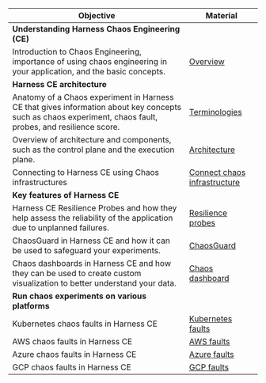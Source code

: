 | **Objective**                                                                                                                                              | **Material**                                                                                                                                    |
|------------------------------------------------------------------------------------------------------------------------------------------------------------|-------------------------------------------------------------------------------------------------------------------------------------------------|
| **Understanding Harness Chaos Engineering (CE)**                                                                                                           |                                                                                                                                                 |
| Introduction to Chaos Engineering, importance of using chaos engineering in your application, and the basic concepts.                                      | [Overview](https://developer.harness.io/docs/chaos-engineering/get-started/overview)                                                            |
| **Harness CE architecture**                                                                                                                                |                                                                                                                                                 |
| Anatomy of a Chaos experiment in Harness CE that gives information about key concepts such as chaos experiment, chaos fault, probes, and resilience score. | [Terminologies](https://developer.harness.io/docs/chaos-engineering/get-started/key-concepts)                                                   |
| Overview of architecture and components, such as the control plane and the execution plane.                                                                | [Architecture](https://developer.harness.io/docs/chaos-engineering/architecture-and-security/architecture/)                                     |
| Connecting to Harness CE using Chaos infrastructures                                                                                                       | [Connect chaos infrastructure](https://developer.harness.io/docs/chaos-engineering/features/chaos-infrastructure/connect-chaos-infrastructures) |
| **Key features of Harness CE**                                                                                                                             |                                                                                                                                                 |
| Harness CE Resilience Probes and how they help assess the reliability of the application due to unplanned failures.                                        | [Resilience probes](http://localhost:3003/docs/chaos-engineering/concepts/explore-features/resilience-probes/)                                  |
| ChaosGuard in Harness CE and how it can be used to safeguard your experiments.                                                                             | [ChaosGuard](https://developer.harness.io/docs/chaos-engineering/concepts/explore-features/chaosguard)                                          |
| Chaos dashboards in Harness CE and how they can be used to create custom visualization to better understand your data.                                     | [Chaos dashboard](https://developer.harness.io/docs/chaos-engineering/features/chaos-dashboard/overview)                                        |
| **Run chaos experiments on various platforms**                                                                                                             |                                                                                                                                                 |
| Kubernetes chaos faults in Harness CE                                                                                                                      | [Kubernetes faults](https://developer.harness.io/docs/chaos-engineering/use-harness-ce/chaos-faults/kubernetes/)                                |
| AWS chaos faults in Harness CE                                                                                                                             | [AWS faults](https://developer.harness.io/docs/chaos-engineering/use-harness-ce/chaos-faults/aws/)                                              |
| Azure chaos faults in Harness CE                                                                                                                           | [Azure faults](https://developer.harness.io/docs/chaos-engineering/use-harness-ce/chaos-faults/azure/)                                          |
| GCP chaos faults in Harness CE                                                                                                                             | [GCP faults](https://developer.harness.io/docs/chaos-engineering/use-harness-ce/chaos-faults/gcp/)                                              |